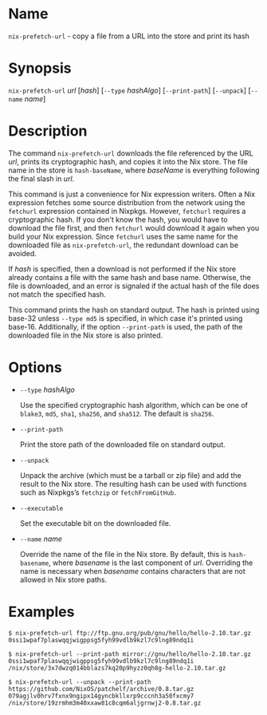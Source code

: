 # Name

`nix-prefetch-url` - copy a file from a URL into the store and print its hash

# Synopsis

`nix-prefetch-url` *url* [*hash*]
  [`--type` *hashAlgo*]
  [`--print-path`]
  [`--unpack`]
  [`--name` *name*]

# Description

The command `nix-prefetch-url` downloads the file referenced by the URL
*url*, prints its cryptographic hash, and copies it into the Nix store.
The file name in the store is `hash-baseName`, where *baseName* is
everything following the final slash in *url*.

This command is just a convenience for Nix expression writers. Often a
Nix expression fetches some source distribution from the network using
the `fetchurl` expression contained in Nixpkgs. However, `fetchurl`
requires a cryptographic hash. If you don't know the hash, you would
have to download the file first, and then `fetchurl` would download it
again when you build your Nix expression. Since `fetchurl` uses the same
name for the downloaded file as `nix-prefetch-url`, the redundant
download can be avoided.

If *hash* is specified, then a download is not performed if the Nix
store already contains a file with the same hash and base name.
Otherwise, the file is downloaded, and an error is signaled if the
actual hash of the file does not match the specified hash.

This command prints the hash on standard output.
The hash is printed using base-32 unless `--type md5` is specified,
in which case it's printed using base-16.
Additionally, if the option `--print-path` is used,
the path of the downloaded file in the Nix store is also printed.

# Options

- `--type` *hashAlgo*

  Use the specified cryptographic hash algorithm,
  which can be one of `blake3`, `md5`, `sha1`, `sha256`, and `sha512`.
  The default is `sha256`.

- `--print-path`

  Print the store path of the downloaded file on standard output.

- `--unpack`

  Unpack the archive (which must be a tarball or zip file) and add the
  result to the Nix store. The resulting hash can be used with
  functions such as Nixpkgs’s `fetchzip` or `fetchFromGitHub`.

- `--executable`

  Set the executable bit on the downloaded file.

- `--name` *name*

  Override the name of the file in the Nix store. By default, this is
  `hash-basename`, where *basename* is the last component of *url*.
  Overriding the name is necessary when *basename* contains characters
  that are not allowed in Nix store paths.

# Examples

```console
$ nix-prefetch-url ftp://ftp.gnu.org/pub/gnu/hello/hello-2.10.tar.gz
0ssi1wpaf7plaswqqjwigppsg5fyh99vdlb9kzl7c9lng89ndq1i
```

```console
$ nix-prefetch-url --print-path mirror://gnu/hello/hello-2.10.tar.gz
0ssi1wpaf7plaswqqjwigppsg5fyh99vdlb9kzl7c9lng89ndq1i
/nix/store/3x7dwzq014bblazs7kq20p9hyzz0qh8g-hello-2.10.tar.gz
```

```console
$ nix-prefetch-url --unpack --print-path https://github.com/NixOS/patchelf/archive/0.8.tar.gz
079agjlv0hrv7fxnx9ngipx14gyncbkllxrp9cccnh3a50fxcmy7
/nix/store/19zrmhm3m40xxaw81c8cqm6aljgrnwj2-0.8.tar.gz
```
